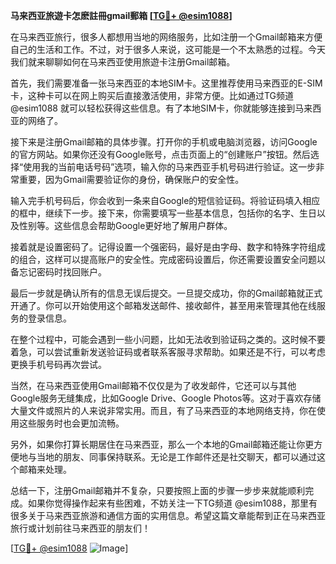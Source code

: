 **马来西亚旅遊卡怎麽註冊gmail郵箱 [[TG💪+ @esim1088](https://t.me/s/esim1088)]**

在马来西亚旅行，很多人都想用当地的网络服务，比如注册一个Gmail邮箱来方便自己的生活和工作。不过，对于很多人来说，这可能是一个不太熟悉的过程。今天我们就来聊聊如何在马来西亚使用旅遊卡注册Gmail邮箱。

首先，我们需要准备一张马来西亚的本地SIM卡。这里推荐使用马来西亚的E-SIM卡，这种卡可以在网上购买后直接激活使用，非常方便。比如通过TG频道 @esim1088 就可以轻松获得这些信息。有了本地SIM卡，你就能够连接到马来西亚的网络了。

接下来是注册Gmail邮箱的具体步骤。打开你的手机或电脑浏览器，访问Google的官方网站。如果你还没有Google账号，点击页面上的“创建账户”按钮。然后选择“使用我的当前电话号码”选项，输入你的马来西亚手机号码进行验证。这一步非常重要，因为Gmail需要验证你的身份，确保账户的安全性。

输入完手机号码后，你会收到一条来自Google的短信验证码。将验证码填入相应的框中，继续下一步。接下来，你需要填写一些基本信息，包括你的名字、生日以及性别等。这些信息会帮助Google更好地了解用户群体。

接着就是设置密码了。记得设置一个强密码，最好是由字母、数字和特殊字符组成的组合，这样可以提高账户的安全性。完成密码设置后，你还需要设置安全问题以备忘记密码时找回账户。

最后一步就是确认所有的信息无误后提交。一旦提交成功，你的Gmail邮箱就正式开通了。你可以开始使用这个邮箱发送邮件、接收邮件，甚至用来管理其他在线服务的登录信息。

在整个过程中，可能会遇到一些小问题，比如无法收到验证码之类的。这时候不要着急，可以尝试重新发送验证码或者联系客服寻求帮助。如果还是不行，可以考虑更换手机号码再次尝试。

当然，在马来西亚使用Gmail邮箱不仅仅是为了收发邮件，它还可以与其他Google服务无缝集成，比如Google Drive、Google Photos等。这对于喜欢存储大量文件或照片的人来说非常实用。而且，有了马来西亚的本地网络支持，你在使用这些服务时也会更加流畅。

另外，如果你打算长期居住在马来西亚，那么一个本地的Gmail邮箱还能让你更方便地与当地的朋友、同事保持联系。无论是工作邮件还是社交聊天，都可以通过这个邮箱来处理。

总结一下，注册Gmail邮箱并不复杂，只要按照上面的步骤一步步来就能顺利完成。如果你觉得操作起来有些困难，不妨关注一下TG频道 @esim1088，那里有很多关于马来西亚旅游和通信方面的实用信息。希望这篇文章能帮到正在马来西亚旅行或计划前往马来西亚的朋友们！

[[TG💪+ @esim1088](https://t.me/s/esim1088) ![Image](https://i.postimg.cc/4NQfJmqS/Snipaste-2025-05-13-00-14-12.png)]